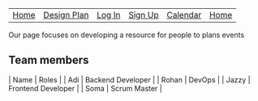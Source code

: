 <html>
<table>
    <tr>
        <td><a href="/jazzyisking">Home</a></td>
        <td><a href="/jazzyisking/templates/designplan">Design Plan</a></td>
        <td><a href="/jazzyisking/templates/login">Log In</a></td>
        <td><a href="/jazzyisking/templates/signup">Sign Up</a></td>
        <td><a href="/jazzyisking/templates/calendar">Calendar</a></td>
        <td><a href="/jazzyisking/templates/home">Home</a></td>
    </tr>
    </table>
</html>

Our page focuses on developing a resource for people to plans events
## Team members

| Name | Roles |
| Adi | Backend Developer |
| Rohan | DevOps |
| Jazzy | Frontend Developer |
| Soma | Scrum Master |
